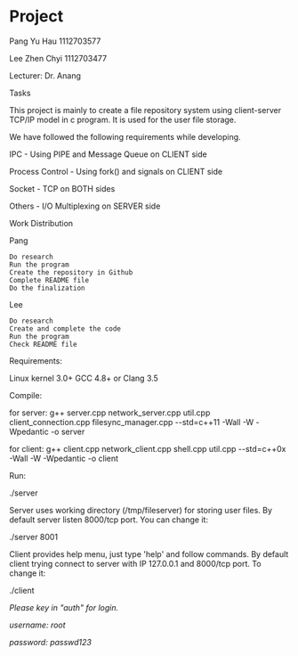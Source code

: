 # Project


Pang Yu Hau 1112703577

Lee Zhen Chyi 1112703477

Lecturer: Dr. Anang

Tasks

This project is mainly to create a file repository system using client-server TCP/IP model in c program. It is used for the user file storage.

We have followed the following requirements while developing.

IPC - Using PIPE and Message Queue on CLIENT side

Process Control - Using fork() and signals on CLIENT side

Socket - TCP on BOTH sides

Others - I/O Multiplexing on SERVER side

Work Distribution

Pang

    Do research
    Run the program
    Create the repository in Github
    Complete README file
    Do the finalization

Lee

    Do research
    Create and complete the code
    Run the program
    Check README file

Requirements:

Linux kernel 3.0+
GCC 4.8+ or Clang 3.5


Compile:

for server:
g++ server.cpp network_server.cpp util.cpp client_connection.cpp filesync_manager.cpp --std=c++11 -Wall -W -Wpedantic -o server


for client:
g++ client.cpp network_client.cpp shell.cpp util.cpp --std=c++0x -Wall -W -Wpedantic -o client


Run:

./server <port>

Server uses working directory (/tmp/fileserver) for storing user files.
By default server listen 8000/tcp port. You can change it:

./server 8001


Client provides help menu, just type 'help' and follow commands.
By default client trying connect to server with IP 127.0.0.1 and 8000/tcp port.
To change it:

./client <address> <port>


Please key in "auth" for login.

username: root

password: passwd123
